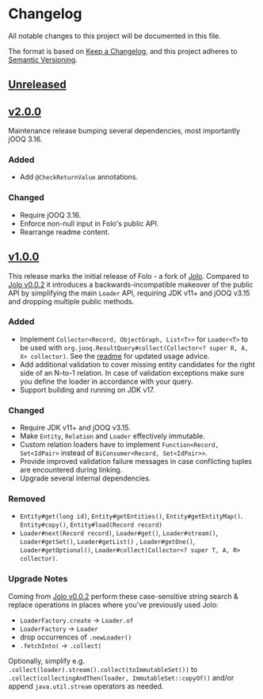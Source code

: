 # Changelog

All notable changes to this project will be documented in this file.

The format is based on [Keep a Changelog](https://keepachangelog.com/en/1.0.0/), and this project adheres
to [Semantic Versioning](https://semver.org/spec/v2.0.0.html).

## [Unreleased]

## [v2.0.0]

Maintenance release bumping several dependencies, most importantly jOOQ 3.16.

### Added

- Add `@CheckReturnValue` annotations.

### Changed

- Require jOOQ 3.16.
- Enforce non-null input in Folo's public API.
- Rearrange readme content.

## [v1.0.0]

This release marks the initial release of Folo - a fork of [Jolo]. Compared to [Jolo v0.0.2] it introduces a backwards-incompatible
makeover of the public API by simplifying the main `Loader` API, requiring JDK v11+ and jOOQ v3.15 and dropping
multiple public methods.

### Added

- Implement `Collector<Record, ObjectGraph, List<T>>` for `Loader<T>` to be used
  with `org.jooq.ResultQuery#collect(Collector<? super R, A, X> collector)`. See the [readme](README.md) for updated
  usage advice.
- Add additional validation to cover missing entity candidates for the right side of an N-to-1 relation. In case of
  validation exceptions make sure you define the loader in accordance with your query.
- Support building and running on JDK v17.

### Changed

- Require JDK v11+ and jOOQ v3.15.
- Make `Entity`, `Relation` and `Loader` effectively immutable.
- Custom relation loaders have to implement `Function<Record, Set<IdPair>` instead of `BiConsumer<Record, Set<IdPair>>`.
- Provide improved validation failure messages in case conflicting tuples are encountered during linking.
- Upgrade several internal dependencies.

### Removed

- `Entity#get(long id)`, `Entity#getEntities()`, `Entity#getEntityMap()`. `Entity#copy()`, `Entity#load(Record record)`
- `Loader#next(Record record)`, `Loader#get()`, `Loader#stream()`, `Loader#getSet()`, `Loader#getList()`
  , `Loader#getOne()`, `Loader#getOptional()`, `Loader#collect(Collector<? super T, A, R> collector)`.

### Upgrade Notes

Coming from [Jolo v0.0.2] perform these case-sensitive
string search & replace operations in places where you've previously used Jolo:

- `LoaderFactory.create` -> `Loader.of`
- `LoaderFactory` -> `Loader`
- drop occurrences of `.newLoader()`
- `.fetchInto(` -> `.collect(`

Optionally, simplify e.g. `.collect(loader).stream().collect(toImmutableSet())`
to `.collect(collectingAndThen(loader, ImmutableSet::copyOf))` and/or append `java.util.stream` operators as needed.

[Unreleased]: https://github.com/ferdinand-swoboda/folo/compare/v2.0.0...HEAD

[v2.0.0]: https://github.com/ferdinand-swoboda/folo/compare/v1.0.0...v2.0.0
[v1.0.0]: https://github.com/ferdinand-swoboda/folo/compare/v0.0.2...v1.0.0

[Jolo]: https://github.com/PicnicSupermarket/jolo

[Jolo v0.0.2]: https://github.com/PicnicSupermarket/jolo/releases/tag/v0.0.2
